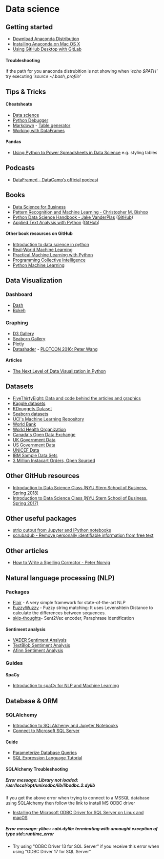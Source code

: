 # Data science

## Getting started

* [Download Anaconda Distribution](https://www.anaconda.com/download/#macos)
* [Installing Anaconda on Mac OS X](https://www.datacamp.com/community/tutorials/installing-anaconda-mac-os-x)
* [Using GitHub Desktop with GitLab](https://community.reclaimhosting.com/t/using-github-desktop-with-gitlab/876)

#### Troubleshooting
If the path for you anaconda distrubition is not showing when _'echo $PATH'_ try executing _'source ~/.bash_profile'_

## Tips & Tricks

#### Cheatsheats

* [Data science](https://github.com/mkhj/Data-science/tree/master/Cheat%20sheets)
* [Python Debugger](https://github.com/mkhj/Data-science/blob/master/Cheat%20sheets/Python%20Debugger%20Cheatsheet.pdf)
* [Markdown](https://github.com/adam-p/markdown-here/wiki/Markdown-Cheatsheet) - [Table generator](https://www.tablesgenerator.com/markdown_tables)
* [Working with DataFrames](http://www.gregreda.com/2013/10/26/working-with-pandas-dataframes/)

#### Pandas

* [Using Python to Power Spreadsheets in Data Science](https://pandas.pydata.org/pandas-docs/stable/user_guide/style.html) e.g. styling tables

## Podcasts

* [DataFramed - DataCamp’s official podcast](https://www.datacamp.com/community/podcast)

## Books

* [Data Science for Business](https://www.amazon.com/Data-Science-Business-Data-Analytic-Thinking/dp/1449361323)
* [Pattern Recognition and Machine Learning - Christopher M. Bishop](https://www.amazon.com/Pattern-Recognition-Learning-Information-Statistics/dp/0387310738)
* [Python Data Science Handbook - Jake VanderPlas](https://jakevdp.github.io/PythonDataScienceHandbook/index.html) ([GitHub](https://github.com/jakevdp/PythonDataScienceHandbook))
* [Applied Text Analysis with Python](https://www.amazon.com/Applied-Text-Analysis-Python-Language-Aware/dp/1491963042) ([GitHub](https://github.com/foxbook/atap))

#### Other book resources on GitHub

* [Introduction to data science in python](https://github.com/sidsriv/Introduction-to-Data-Science-in-python)
* [Real-World Machine Learning](https://github.com/brinkar/real-world-machine-learning)
* [Practical Machine Learning with Python](https://github.com/dipanjanS/practical-machine-learning-with-python)
* [Programming Collective Intelligence](https://github.com/arthur-e/Programming-Collective-Intelligence)
* [Python Machine Learning](https://github.com/rasbt/python-machine-learning-book)


## Data Visualization

### Dashboard

* [Dash](https://plot.ly/products/dash/)
* [Bokeh](https://bokeh.pydata.org/en/latest/docs/gallery.html)

### Graphing 

* [D3 Gallery](https://github.com/d3/d3/wiki/Gallery)
* [Seaborn Gallery](https://seaborn.pydata.org/examples/index.html)
* [Plotly](https://plot.ly/python/)
* [Datashader](http://datashader.org/) - [PLOTCON 2016: Peter Wang](https://www.youtube.com/watch?v=fB3cUrwxMVY)

#### Articles

* [The Next Level of Data Visualization in Python](https://towardsdatascience.com/the-next-level-of-data-visualization-in-python-dd6e99039d5e)

## Datasets

* [FiveThirtyEight: Data and code behind the articles and graphics](https://github.com/fivethirtyeight/data)
* [Kaggle datasets](https://www.kaggle.com/datasets)
* [KDnuggets Dataset](https://www.kdnuggets.com/datasets/index.html)
* [Seaborn datasets](https://github.com/mwaskom/seaborn-data)
* [UCI's Machine Learning Repository](https://archive.ics.uci.edu/ml/datasets.html)
* [World Bank](https://data.worldbank.org/)
* [World Health Organization](http://www.who.int/gho/en/)
* [Canada's Open Data Exchange](https://codx.ca/)
* [UK Government Data](https://data.gov.uk/)
* [US Government Data](https://www.data.gov/)
* [UNICEF Data](https://data.unicef.org/)
* [IBM Sample Data Sets](https://www.ibm.com/communities/analytics/watson-analytics-blog/guide-to-sample-datasets/)
* [3 Million Instacart Orders, Open Sourced](https://www.instacart.com/datasets/grocery-shopping-2017)

## Other GitHub resources

* [Introduction to Data Science Class (NYU Stern School of Business, Spring 2018)](https://github.com/jattenberg/SternPythonDataScience2018)
* [Introduction to Data Science Class (NYU Stern School of Business, Spring 2017)](https://github.com/mariazm/Spring2017_ProfFosterProvost)

## Other useful packages

* [strip output from Jupyter and IPython notebooks](https://github.com/kynan/nbstripout)
* [scrubadub - Remove personally identifiable information from free text](http://scrubadub.readthedocs.io/en/stable/index.html)

## Other articles

* [How to Write a Spelling Corrector - Peter Norvig](http://norvig.com/spell-correct.html)

## Natural language processing (NLP)

### Packages

* [Flair](https://github.com/zalandoresearch/flair) - A very simple framework for state-of-the-art NLP
* [FuzzyWuzzy](https://github.com/seatgeek/fuzzywuzzy) - Fuzzy string matching: It uses Levenshtein Distance to calculate the differences between sequences.
* [skip-thoughts](https://github.com/ryankiros/skip-thoughts)- 
Sent2Vec encoder, Paraphrase Identification 

#### Sentiment analysis

* [VADER Sentiment Analysis](https://github.com/cjhutto/vaderSentiment)
* [TextBlob Sentiment Analysis](https://textblob.readthedocs.io/en/dev/quickstart.html#sentiment-analysis)
* [Afinn Sentiment Analysis](https://github.com/fnielsen/afinn)

### Guides

#### SpaCy

* [Introduction to spaCy for NLP and Machine Learning](https://github.com/NSchrading/intro-spacy-nlp)

## Database & ORM

### SQLAlchemy
* [Introduction to SQLAlchemy and Jupyter Notebooks](https://github.com/LeeBergstrand/Jupyter-SQLAlchemy-Tutorial/blob/master/Jupyter-SQLAlchemy.ipynb)
* [Connect to Microsoft SQL Server](https://docs.sqlalchemy.org/en/latest/dialects/mssql.html#module-sqlalchemy.dialects.mssql.pyodbc)

#### Guide
* [Parameterize Database Queries](https://security.openstack.org/guidelines/dg_parameterize-database-queries.html)
* [SQL Expression Language Tutorial](https://docs.sqlalchemy.org/en/latest/core/tutorial.html) 

#### SQLAlchemy Troubleshooting

##### Error message: Library not loaded: /usr/local/opt/unixodbc/lib/libodbc.2.dylib
If you get the above error when trying to connect to a MSSQL database using SQLAlchemy then follow the link to install MS ODBC driver
* [Installing the Microsoft ODBC Driver for SQL Server on Linux and macOS](https://docs.microsoft.com/en-us/sql/connect/odbc/linux-mac/installing-the-microsoft-odbc-driver-for-sql-server?view=sql-server-2017)

##### Error message: ylibc++abi.dylib: terminating with uncaught exception of type std::runtime_error
* Try using "ODBC Driver 13 for SQL Server" if you receive this error when using "ODBC Driver 17 for SQL Server"
